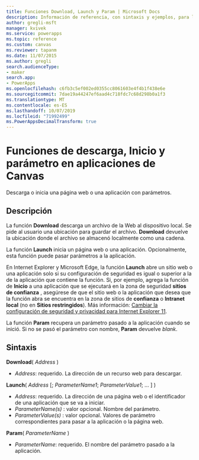 ```yaml
---
title: Funciones Download, Launch y Param | Microsoft Docs
description: Información de referencia, con sintaxis y ejemplos, para las funciones de descarga, Inicio y parámetros de las aplicaciones de Canvas
author: gregli-msft
manager: kvivek
ms.service: powerapps
ms.topic: reference
ms.custom: canvas
ms.reviewer: tapanm
ms.date: 11/07/2015
ms.author: gregli
search.audienceType:
- maker
search.app:
- PowerApps
ms.openlocfilehash: c6fb3c5ef002ed0355cc8061603e4f4b1f438e6e
ms.sourcegitcommit: 7dae19a44247ef6aad4c718fdc7c68d298b0a1f3
ms.translationtype: MT
ms.contentlocale: es-ES
ms.lasthandoff: 10/07/2019
ms.locfileid: "71992499"
ms.PowerAppsDecimalTransform: true
---
```

# <a name="download-launch-and-param-functions-in-canvas-apps"></a>Funciones de descarga, Inicio y parámetro en aplicaciones de Canvas
Descarga o inicia una página web o una aplicación con parámetros.  

## <a name="description"></a>Descripción
La función **Download** descarga un archivo de la Web al dispositivo local. Se pide al usuario una ubicación para guardar el archivo.  **Download** devuelve la ubicación donde el archivo se almacenó localmente como una cadena.  

La función **Launch** inicia un página web o una aplicación.  Opcionalmente, esta función puede pasar parámetros a la aplicación.

En Internet Explorer y Microsoft Edge, la función **Launch** abre un sitio web o una aplicación solo si su configuración de seguridad es igual o superior a la de la aplicación que contiene la función. Si, por ejemplo, agrega la función de **Inicio** a una aplicación que se ejecutará en la zona de seguridad **sitios de confianza** , asegúrese de que el sitio web o la aplicación que desea que la función abra se encuentra en la zona de sitios de **confianza** o **Intranet local** (no en  **Sitios restringidos**). Más información: [Cambiar la configuración de seguridad y privacidad para Internet Explorer 11](https://support.microsoft.com/en-us/help/17479/windows-internet-explorer-11-change-security-privacy-settings).  

La función **Param** recupera un parámetro pasado a la aplicación cuando se inició. Si no se pasó el parámetro con nombre, **Param** devuelve *blank*.

## <a name="syntax"></a>Sintaxis
**Download**( *Address* )

* *Address*: requerido.  La dirección de un recurso web para descargar.

**Launch**( *Address* [; *ParameterName1*; *ParameterValue1*; ... ] )

* *Address*: requerido.  La dirección de una página web o el identificador de una aplicación que se va a iniciar.
* *ParameterName(s)* : valor opcional.  Nombre del parámetro.
* *ParameterValue(s)* : valor opcional.  Valores de parámetro correspondientes para pasar a la aplicación o la página web.

**Param**( *ParameterName* )

* *ParameterName*: requerido.  El nombre del parámetro pasado a la aplicación.

